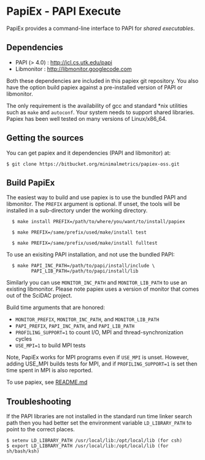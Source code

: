 PapiEx - PAPI Execute
=====================

PapiEx provides a command-line interface to PAPI for *shared executables*.


Dependencies
------------
* PAPI (> 4.0) : http://icl.cs.utk.edu/papi
* Libmonitor   : http://libmonitor.googlecode.com

Both these dependencies are included in this papiex git repository. 
You also have the option build papiex against a pre-installed version of
PAPI or libmonitor.

The only requirement is the availability of gcc and standard *nix utilities
such as `make` and `autoconf`. Your system needs to support shared libraries.
Papiex has been well tested on many versions of Linux/x86_64. 


Getting the sources
-------------------
You can get papiex and it dependencies (PAPI and libmonitor) at:

    $ git clone https://bitbucket.org/minimalmetrics/papiex-oss.git


Build PapiEx
------------

The easiest way to build and use papiex is to use the bundled
PAPI and libmonitor. The `PREFIX` argument is optional. If
unset, the tools will be installed in a sub-directory under the
working directory.

      $ make install PREFIX=/path/to/where/you/want/to/install/papiex 

      $ make PREFIX=/same/prefix/used/make/install test

      $ make PREFIX=/same/prefix/used/make/install fulltest


To use an exisiting PAPI installation, and not use the bundled PAPI:

      $ make PAPI_INC_PATH=/path/to/papi/install/include \
             PAPI_LIB_PATH=/path/to/papi/install/lib

Similarly you can use `MONITOR_INC_PATH` and `MONITOR_LIB_PATH` to 
use an existing libmonitor. Please note papiex uses a version of 
monitor that comes out of the SciDAC project.

Build time arguments that are honored:

 * `MONITOR_PREFIX`, `MONITOR_INC_PATH`, and `MONITOR_LIB_PATH`
 * `PAPI_PREFIX`, `PAPI_INC_PATH`, and `PAPI_LIB_PATH`
 * `PROFILING_SUPPORT=1` to count I/O, MPI and thread-synchronization cycles
 * `USE_MPI=1` to build MPI tests
	
Note, PapiEx works for MPI programs even if `USE_MPI` is unset. However,
adding USE_MPI builds tests for MPI, and if `PROFILING_SUPPORT=1` is set
then time spent in MPI is also reported. 

To use papiex, see [README.md](README.md)

Troubleshooting
---------------

If the PAPI libraries are not installed in the standard run time 
linker search path then you had better set the environment variable
`LD_LIBRARY_PATH` to point to the correct places. 

    $ setenv LD_LIBRARY_PATH /usr/local/lib:/opt/local/lib (for csh)
    $ export LD_LIBRARY_PATH /usr/local/lib:/opt/local/lib (for sh/bash/ksh)
